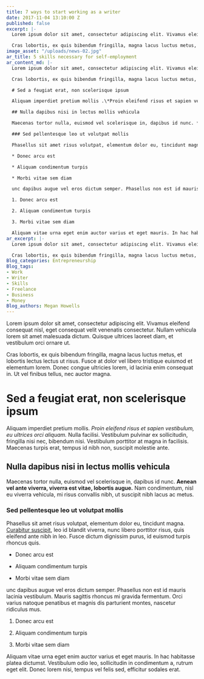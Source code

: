 ```yaml
---
title: 7 ways to start working as a writer
date: 2017-11-04 13:10:00 Z
published: false
excerpt: |-
  Lorem ipsum dolor sit amet, consectetur adipiscing elit. Vivamus eleifend consequat nisl, eget consequat velit venenatis consectetur. Nullam vehicula lorem sit amet malesuada dictum. Quisque ultrices laoreet diam, et vestibulum orci ornare ut.

  Cras lobortis, ex quis bibendum fringilla, magna lacus luctus metus, et lobortis lectus lectus ut risus. Fusce at dolor vel libero tristique euismod et elementum lorem. Donec congue ultricies lorem, id lacinia enim consequat in. Ut vel finibus tellus, nec auctor magna.
image_asset: "/uploads/news-02.jpg"
ar_title: 5 skills necessary for self-employment
ar_content_md: |-
  Lorem ipsum dolor sit amet, consectetur adipiscing elit. Vivamus eleifend consequat nisl, eget consequat velit venenatis consectetur. Nullam vehicula lorem sit amet malesuada dictum. Quisque ultrices laoreet diam, et vestibulum orci ornare ut.

  Cras lobortis, ex quis bibendum fringilla, magna lacus luctus metus, et lobortis lectus lectus ut risus. Fusce at dolor vel libero tristique euismod et elementum lorem. Donec congue ultricies lorem, id lacinia enim consequat in. Ut vel finibus tellus, nec auctor magna.

  # Sed a feugiat erat, non scelerisque ipsum

  Aliquam imperdiet pretium mollis .\*Proin eleifend risus et sapien vestibulum, eu ultrices orci aliquam.\* Nulla facilisi. Vestibulum pulvinar ex sollicitudin, fringilla nisi nec, bibendum nisi. Vestibulum porttitor at magna in facilisis. Maecenas turpis erat, tempus id nibh non, suscipit molestie ante.

  ## Nulla dapibus nisi in lectus mollis vehicula

  Maecenas tortor nulla, euismod vel scelerisque in, dapibus id nunc. **Aenean vel ante viverra, viverra est vitae, lobortis augue.** Nam condimentum, nisl eu viverra vehicula, mi risus convallis nibh, ut suscipit nibh lacus ac metus.

  ### Sed pellentesque leo ut volutpat mollis

  Phasellus sit amet risus volutpat, elementum dolor eu, tincidunt magna. [Curabitur suscipit](#), leo id blandit viverra, nunc libero porttitor risus, quis eleifend ante nibh in leo. Fusce dictum dignissim purus, id euismod turpis rhoncus quis.

  * Donec arcu est

  * Aliquam condimentum turpis

  * Morbi vitae sem diam

  unc dapibus augue vel eros dictum semper. Phasellus non est id mauris lacinia vestibulum. Mauris sagittis rhoncus mi gravida fermentum. Orci varius natoque penatibus et magnis dis parturient montes, nascetur ridiculus mus.

  1. Donec arcu est

  2. Aliquam condimentum turpis

  3. Morbi vitae sem diam

  Aliquam vitae urna eget enim auctor varius et eget mauris. In hac habitasse platea dictumst. Vestibulum odio leo, sollicitudin in condimentum a, rutrum eget elit. Donec lorem nisi, tempus vel felis sed, efficitur sodales erat.
ar_excerpt: |-
  Lorem ipsum dolor sit amet, consectetur adipiscing elit. Vivamus eleifend consequat nisl, eget consequat velit venenatis consectetur. Nullam vehicula lorem sit amet malesuada dictum. Quisque ultrices laoreet diam, et vestibulum orci ornare ut.

  Cras lobortis, ex quis bibendum fringilla, magna lacus luctus metus, et lobortis lectus lectus ut risus. Fusce at dolor vel libero tristique euismod et elementum lorem. Donec congue ultricies lorem, id lacinia enim consequat in. Ut vel finibus tellus, nec auctor magna.
Blog_categories: Entrepreneurship
Blog_tags:
- Work
- Writer
- Skills
- Freelance
- Business
- Money
Blog_authors: Megan Howells
---
```


Lorem ipsum dolor sit amet, consectetur adipiscing elit. Vivamus eleifend consequat nisl, eget consequat velit venenatis consectetur. Nullam vehicula lorem sit amet malesuada dictum. Quisque ultrices laoreet diam, et vestibulum orci ornare ut.

Cras lobortis, ex quis bibendum fringilla, magna lacus luctus metus, et lobortis lectus lectus ut risus. Fusce at dolor vel libero tristique euismod et elementum lorem. Donec congue ultricies lorem, id lacinia enim consequat in. Ut vel finibus tellus, nec auctor magna.

# Sed a feugiat erat, non scelerisque ipsum

Aliquam imperdiet pretium mollis. *Proin eleifend risus et sapien vestibulum, eu ultrices orci aliquam.* Nulla facilisi. Vestibulum pulvinar ex sollicitudin, fringilla nisi nec, bibendum nisi. Vestibulum porttitor at magna in facilisis. Maecenas turpis erat, tempus id nibh non, suscipit molestie ante.

## Nulla dapibus nisi in lectus mollis vehicula

Maecenas tortor nulla, euismod vel scelerisque in, dapibus id nunc. **Aenean vel ante viverra, viverra est vitae, lobortis augue.** Nam condimentum, nisl eu viverra vehicula, mi risus convallis nibh, ut suscipit nibh lacus ac metus.

### Sed pellentesque leo ut volutpat mollis

Phasellus sit amet risus volutpat, elementum dolor eu, tincidunt magna. [Curabitur suscipit](#), leo id blandit viverra, nunc libero porttitor risus, quis eleifend ante nibh in leo. Fusce dictum dignissim purus, id euismod turpis rhoncus quis.

* Donec arcu est

* Aliquam condimentum turpis

* Morbi vitae sem diam

unc dapibus augue vel eros dictum semper. Phasellus non est id mauris lacinia vestibulum. Mauris sagittis rhoncus mi gravida fermentum. Orci varius natoque penatibus et magnis dis parturient montes, nascetur ridiculus mus.

1. Donec arcu est

2. Aliquam condimentum turpis

3. Morbi vitae sem diam

Aliquam vitae urna eget enim auctor varius et eget mauris. In hac habitasse platea dictumst. Vestibulum odio leo, sollicitudin in condimentum a, rutrum eget elit. Donec lorem nisi, tempus vel felis sed, efficitur sodales erat.